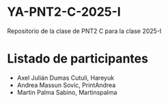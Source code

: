 # YA-PNT2-C-2025-I

Repositorio de la clase de PNT2 C para la clase 2025-I

# Listado de participantes

- Axel Julián Dumas Cutuli, Hareyuk
- Andrea Massun Sovic, PrintAndrea
- Martin Palma Sabino, Martinspalma
